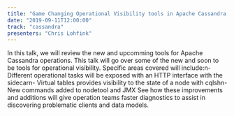 ```yaml
---
title: "Game Changing Operational Visibility tools in Apache Cassandra 4.0"
date: "2019-09-11T12:00:00"
track: "cassandra"
presenters: "Chris Lohfink"
---
```


In this talk, we will review the new and upcomming tools for Apache Cassandra operations. This talk will go over some of the new and soon to be tools for operational visibility. Specific areas covered will include:n- Different operational tasks will be exposed with an HTTP interface with the sidecarn- Virtual tables provides visibility to the state of a node with cqlshn- New commands added to nodetool and JMX See how these improvements and additions will give operation teams faster diagnostics to assist in discovering problematic clients and data models.